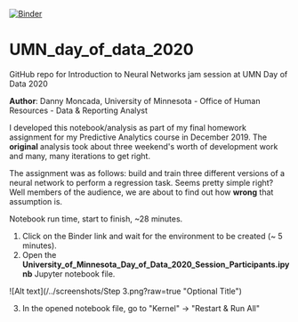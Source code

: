 [![Binder](https://mybinder.org/badge_logo.svg)](https://mybinder.org/v2/gh/danny-moncada/UMN_day_of_data_2020/master)

# UMN_day_of_data_2020

GitHub repo for Introduction to Neural Networks jam session at UMN Day of Data 2020

<b>Author</b>: Danny Moncada, University of Minnesota - Office of Human Resources - Data & Reporting Analyst

I developed this notebook/analysis as part of my final homework assignment for my Predictive Analytics course in December 2019.  The <b>original</b> analysis took about three weekend's worth of development work and many, many iterations to get right.

The assignment was as follows: build and train three different versions of a neural network to perform a regression task.  Seems pretty simple right?  Well members of the audience, we are about to find out how <b>wrong</b> that assumption is.

Notebook run time, start to finish, ~28 minutes.

1.  Click on the Binder link and wait for the environment to be created (~ 5 minutes).
2.  Open the <b>University_of_Minnesota_Day_of_Data_2020_Session_Participants.ipynb</b> Jupyter notebook file.

![Alt text](/../screenshots/Step 3.png?raw=true "Optional Title")

3.  In the opened notebook file, go to "Kernel" -> "Restart & Run All"
